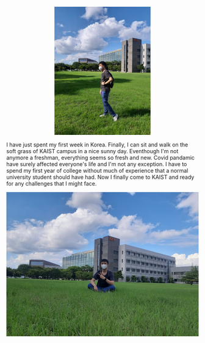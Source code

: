<p align="center">
<img src="https://github.com/SimonCao1207/SimonCao1207.github.io/blob/9b0f9cec06d5df62acd99b566c69a811eb6d4079/images/kaist_landscape.jpg?raw=true" width=50%>
</p>

<p>
I have just spent my first week in Korea. Finally, I can sit and walk on the soft grass of KAIST campus in a nice sunny day. Eventhough I'm not anymore a freshman, everything seems so fresh and new. Covid pandamic have surely affected everyone's life  and I'm not any exception. I have to spend my first year of college without much of experience that a normal university student should have had. Now I finally come to KAIST and ready for any challenges that I might face.
</p>

![Something](https://github.com/SimonCao1207/SimonCao1207.github.io/blob/master/images/kaist_2.jpg?raw=true)
